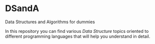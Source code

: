 # DSandA
Data Structures and Algorithms for dummies



In this repository you can find various *Data Structure* topics oriented to different programming languages ​​that will help you understand in detail.



